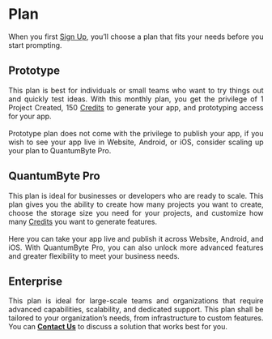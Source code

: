 # <strong>Plan</strong>
<div align="justify">
<p>
When you first <a href="https://quantumbyte.ai/auth/register" target="_blank" rel="noopener noreferrer">Sign Up</a>, you’ll choose a plan that fits your needs before you start prompting.
</p>
</div>

## Prototype
<div align="justify">
<p>
This plan is best for individuals or small teams who want to try things out and quickly test ideas. With this monthly plan, you get the privilege of 1 Project Created, 150 <a href="billing/credit/">Credits</a> to generate your app, and prototyping access for your app.
<br><br>
Prototype plan does not come with the privilege to publish your app, if you wish to see your app live in Website, Android, or iOS, consider scaling up your plan to QuantumByte Pro.</p>
</div>

## QuantumByte Pro
<div align="justify">
<p>This plan is ideal for businesses or developers who are ready to scale. This plan gives you the ability to create how many projects you want to create, choose the storage size you need for your projects, and customize how many <a href="billing/credit/">Credits</a> you want to generate features.
<br><br>
Here you can take your app live and publish it across Website, Android, and iOS. With QuantumByte Pro, you can also unlock more advanced features and greater flexibility to meet your business needs.</p>
</div>

## Enterprise
<div align="justify">
<p>
This plan is ideal for large-scale teams and organizations that require advanced capabilities, scalability, and dedicated support. This plan shall be tailored to your organization’s needs, from infrastructure to custom features. You can <a href="mailto: info@quantumbyte.ai"><strong>Contact Us</strong></a> to discuss a solution that works best for you.
</p>
</div>